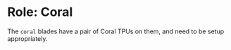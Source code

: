 # Role: Coral

The `coral` blades have a pair of Coral TPUs on them, and need to be setup
appropriately.